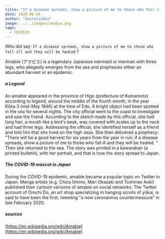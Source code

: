 ```yaml
---
title: "If a disease spreads, show a picture of me to those who fall ill and they will be healed"
date: 2020-06-24
author: "SocraticDev"
image: ../../images/amabie.png
tags:
  - COVID19
---
```


Who did say: ``If a disease spreads, show a picture of me to those who fall ill and they will be healed`` ?

Amabie (アマビエ) is a legendary Japanese mermaid or merman with three legs, who allegedly emerges from the sea and prophesies either an abundant harvest or an epidemic. 

##### a Legend

An amabie appeared in the province of Higo (prefecture of Kumamoto) according to legend, around the middle of the fourth month, in the year Kōka 3 (mid-May 1846) at the time of Edo. A bright object had been spotted in the sea for several nights. The city official went to the coast to investigate and saw the friend. According to the sketch made by this official, she had long hair, a mouth like a bird's beak, was covered with scales up to the neck and had three legs. Addressing the official, she identified herself as a friend and told him that she lived on the high seas. She then delivered a prophecy: "There will be a good harvest for six years from the year in run; if a disease spreads, show a picture of me to those who fall ill and they will be healed. " Then she returned to the sea. The story was printed in a kawaraban (a printed bulletin), with her portrait, and that is how the story spread to Japan.

##### The COVID-19 mascot in Japan

During the COVID-19 epidemic, amabie became a popular topic on Twitter in Japan. Manga artists (e.g. Chica Umino, Mari Okazaki and Toshinao Aoki) published their cartoon versions of amabie on social networks. The Twitter account of Orochi Do, an art shop specializing in hanging scrolls of yōkai, is said to have been the first, tweeting "a new coronavirus countermeasure" in late February 2020.

##### sources

[https://en.wikipedia.org/wiki/Amabie](https://en.wikipedia.org/wiki/Amabie)